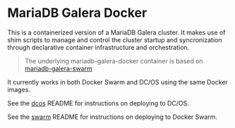 MariaDB Galera Docker
=====================

This is a containerized version of a MariaDB Galera cluster.  It makes use of shim scripts to manage and control the cluster startup and syncronization through declarative container infrastructure and orchestration.

> The underlying mariadb-galera-docker container is based on [mariadb-galera-swarm](https://github.com/colinmollenhour/mariadb-galera-swarm)

It currently works in both Docker Swarm and DC/OS using the same Docker images.

See the [dcos](./dcos) README for instructions on deploying to DC/OS.

See the [swarm](./swarm) README for instructions on deploying to Docker Swarm.

